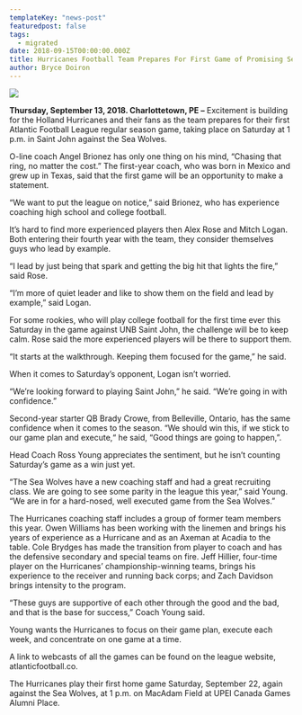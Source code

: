 ```yaml
---
templateKey: "news-post"
featuredpost: false
tags:
  - migrated
date: 2018-09-15T00:00:00.000Z
title: Hurricanes Football Team Prepares For First Game of Promising Season
author: Bryce Doiron
---
```



![](/img/posts/2018-09-15.jpg)

**Thursday, September 13, 2018. Charlottetown, PE –** Excitement is building for the Holland Hurricanes and their fans as the team prepares for their first Atlantic Football League regular season game, taking place on Saturday at 1 p.m. in Saint John against the Sea Wolves.

O-line coach Angel Brionez has only one thing on his mind, “Chasing that ring, no matter the cost.” The first-year coach, who was born in Mexico and grew up in Texas, said that the first game will be an opportunity to make a statement.

“We want to put the league on notice,” said Brionez, who has experience coaching high school and college football.

It’s hard to find more experienced players then Alex Rose and Mitch Logan. Both entering their fourth year with the team, they consider themselves guys who lead by example.

“I lead by just being that spark and getting the big hit that lights the fire,” said Rose.

“I’m more of quiet leader and like to show them on the field and lead by example,” said Logan.

For some rookies, who will play college football for the first time ever this Saturday in the game against UNB Saint John, the challenge will be to keep calm. Rose said the more experienced players will be there to support them.

“It starts at the walkthrough. Keeping them focused for the game,” he said.

When it comes to Saturday’s opponent, Logan isn’t worried.

“We’re looking forward to playing Saint John,” he said. “We’re going in with confidence.”

Second-year starter QB Brady Crowe, from Belleville, Ontario, has the same confidence when it comes to the season.
“We should win this, if we stick to our game plan and execute,“ he said, “Good things are going to happen,”.

Head Coach Ross Young appreciates the sentiment, but he isn’t counting Saturday’s game as a win just yet.

“The Sea Wolves have a new coaching staff and had a great recruiting class. We are going to see some parity in the league this year,” said Young. “We are in for a hard-nosed, well executed game from the Sea Wolves.”

The Hurricanes coaching staff includes a group of former team members this year. Owen Williams has been working with the linemen and brings his years of experience as a Hurricane and as an Axeman at Acadia to the table. Cole Brydges has made the transition from player to coach and has the defensive secondary and special teams on fire. Jeff Hillier, four-time player on the Hurricanes’ championship-winning teams, brings his experience to the receiver and running back corps; and Zach Davidson brings intensity to the program.

 “These guys are supportive of each other through the good and the bad, and that is the base for success,” Coach Young said.

Young wants the Hurricanes to focus on their game plan, execute each week, and concentrate on one game at a time.

A link to webcasts of all the games can be found on the league website, atlanticfootball.co.

The Hurricanes play their first home game Saturday, September 22, again against the Sea Wolves, at 1 p.m. on MacAdam Field at UPEI Canada Games Alumni Place.
